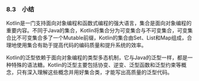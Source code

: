 ### 8.3　小结

Kotlin是一门支持面向对象编程和函数式编程的强大语言，集合是面向对象编程的重要内容。不同于Java的集合，Kotlin将集合分为可变集合与不可变集合，可变集合比不可变集合多了一个Mutable前缀，Kotlin的集合由Set、List和Map组成，合理地使用集合有助于提高代码的编码质量和提升系统的效率。

Kotlin的泛型依赖于面向对象编程的类型多态机制，它与Java的泛型一样，都是一种特殊的语法糖。Kotlin的泛型主要包括协变、逆变、泛型函数和泛型约束等概念，只有深入理解这些概念并用好集合类，才能写出高质量的泛型代码。



